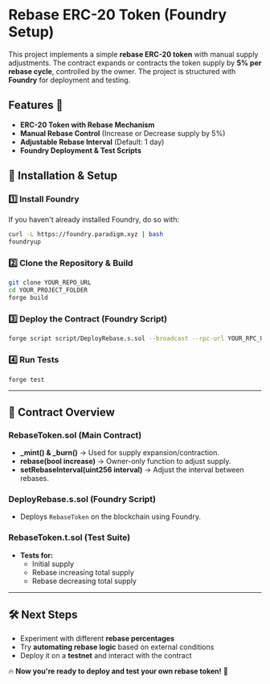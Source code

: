 # Rebase ERC-20 Token (Foundry Setup)

This project implements a simple **rebase ERC-20 token** with manual supply adjustments. The contract expands or contracts the token supply by **5% per rebase cycle**, controlled by the owner. The project is structured with **Foundry** for deployment and testing.

## Features 🚀

- **ERC-20 Token with Rebase Mechanism**
- **Manual Rebase Control** (Increase or Decrease supply by 5%)
- **Adjustable Rebase Interval** (Default: 1 day)
- **Foundry Deployment & Test Scripts**

## 🔧 Installation & Setup

### 1️⃣ Install Foundry

If you haven't already installed Foundry, do so with:

```bash
curl -L https://foundry.paradigm.xyz | bash
foundryup
```

### 2️⃣ Clone the Repository & Build

```bash
git clone YOUR_REPO_URL
cd YOUR_PROJECT_FOLDER
forge build
```

### 3️⃣ Deploy the Contract (Foundry Script)

```bash
forge script script/DeployRebase.s.sol --broadcast --rpc-url YOUR_RPC_URL
```

### 4️⃣ Run Tests

```bash
forge test
```

---

## 📜 Contract Overview

### **RebaseToken.sol** (Main Contract)

- **\_mint() & \_burn()** → Used for supply expansion/contraction.
- **rebase(bool increase)** → Owner-only function to adjust supply.
- **setRebaseInterval(uint256 interval)** → Adjust the interval between rebases.

### **DeployRebase.s.sol** (Foundry Script)

- Deploys `RebaseToken` on the blockchain using Foundry.

### **RebaseToken.t.sol** (Test Suite)

- **Tests for:**
  - Initial supply
  - Rebase increasing total supply
  - Rebase decreasing total supply

---

## 🛠️ Next Steps

- Experiment with different **rebase percentages**
- Try **automating rebase logic** based on external conditions
- Deploy it on a **testnet** and interact with the contract

🔥 **Now you're ready to deploy and test your own rebase token!** 🚀

